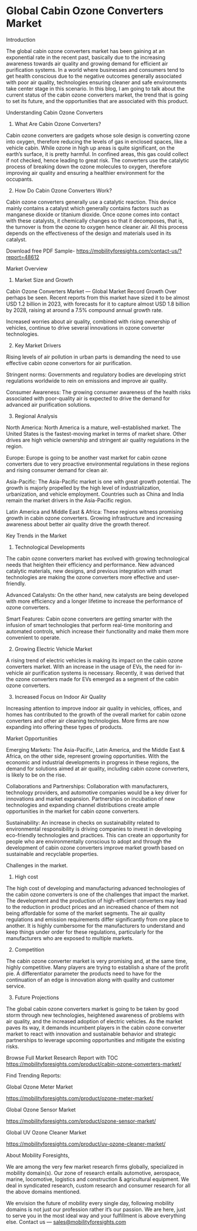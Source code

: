 # Global Cabin Ozone Converters Market
Introduction 

The global cabin ozone converters market has been gaining at an exponential rate in the recent past, basically due to the increasing awareness towards air quality and growing demand for efficient air purification systems. In a world where businesses and consumers tend to get health conscious due to the negative outcomes generally associated with poor air quality, technologies ensuring cleaner and safe environments take center stage in this scenario. In this blog, I am going to talk about the current status of the cabin ozone converters market, the trend that is going to set its future, and the opportunities that are associated with this product.

Understanding Cabin Ozone Converters

1. What Are Cabin Ozone Converters?

Cabin ozone converters are gadgets whose sole design is converting ozone into oxygen, therefore reducing the levels of gas in enclosed spaces, like a vehicle cabin. While ozone in high up areas is quite significant, on the earth’s surface, it is pretty harmful. In confined areas, this gas could collect if not checked, hence leading to great risk. The converters use the catalytic process of breaking down the ozone molecules to oxygen, therefore improving air quality and ensuring a healthier environment for the occupants.

2. How Do Cabin Ozone Converters Work?

Cabin ozone converters generally use a catalytic reaction. This device mainly contains a catalyst which generally contains factors such as manganese dioxide or titanium dioxide. Once ozone comes into contact with these catalysts, it chemically changes so that it decomposes, that is, the turnover is from the ozone to oxygen hence cleaner air. All this process depends on the effectiveness of the design and materials used in its catalyst.

Download free PDF Sample- https://mobilityforesights.com/contact-us/?report=48612

Market Overview

1. Market Size and Growth
   
Cabin Ozone Converters Market — Global Market Record Growth Over perhaps be seen. Recent reports from this market have sized it to be almost USD 1.2 billion in 2023, with forecasts for it to capture almost USD 1.8 billion by 2028, raising at around a 7.5% compound annual growth rate. 

Increased worries about air quality, combined with rising ownership of vehicles, continue to drive several innovations in ozone converter technologies.

2. Key Market Drivers
   
Rising levels of air pollution in urban parts is demanding the need to use effective cabin ozone convertors for air purification.

Stringent norms: Governments and regulatory bodies are developing strict regulations worldwide to rein on emissions and improve air quality.

Consumer Awareness: The growing consumer awareness of the health risks associated with poor-quality air is expected to drive the demand for advanced air purification solutions.

3. Regional Analysis

North America: North America is a mature, well-established market. The United States is the fastest-moving market in terms of market share. Other drives are high vehicle ownership and stringent air quality regulations in the region.

Europe: Europe is going to be another vast market for cabin ozone converters due to very proactive environmental regulations in these regions and rising consumer demand for clean air.

Asia-Pacific: The Asia-Pacific market is one with great growth potential. The growth is majorly propelled by the high level of industrialization, urbanization, and vehicle employment. Countries such as China and India remain the market drivers in the Asia-Pacific region.

Latin America and Middle East & Africa: These regions witness promising growth in cabin ozone converters. Growing infrastructure and increasing awareness about better air quality drive the growth thereof.

Key Trends in the Market

1. Technological Developments

The cabin ozone converters market has evolved with growing technological needs that heighten their efficiency and performance. New advanced catalytic materials, new designs, and previous integration with smart technologies are making the ozone converters more effective and user-friendly.

Advanced Catalysts: On the other hand, new catalysts are being developed with more efficiency and a longer lifetime to increase the performance of ozone converters.

Smart Features: Cabin ozone converters are getting smarter with the infusion of smart technologies that perform real-time monitoring and automated controls, which increase their functionality and make them more convenient to operate.

2. Growing Electric Vehicle Market
   
A rising trend of electric vehicles is making its impact on the cabin ozone converters market. With an increase in the usage of EVs, the need for in-vehicle air purification systems is necessary. Recently, it was derived that the ozone converters made for EVs emerged as a segment of the cabin ozone converters.

3. Increased Focus on Indoor Air Quality
   
Increasing attention to improve indoor air quality in vehicles, offices, and homes has contributed to the growth of the overall market for cabin ozone converters and other air cleaning technologies. More firms are now expanding into offering these types of products.

Market Opportunities

Emerging Markets: The Asia-Pacific, Latin America, and the Middle East & Africa, on the other side, represent growing opportunities. With the economic and industrial developments in progress in these regions, the demand for solutions aimed at air quality, including cabin ozone converters, is likely to be on the rise.

Collaborations and Partnerships: Collaboration with manufacturers, technology providers, and automotive companies would be a key driver for innovations and market expansion. Partnerships on incubation of new technologies and expanding channel distributions create ample opportunities in the market for cabin ozone converters.

Sustainability: An increase in checks on sustainability related to environmental responsibility is driving companies to invest in developing eco-friendly technologies and practices. This can create an opportunity for people who are environmentally conscious to adopt and through the development of cabin ozone converters improve market growth based on sustainable and recyclable properties.

Challenges in the market.

1. High cost

The high cost of developing and manufacturing advanced technologies of the cabin ozone converters is one of the challenges that impact the market. The development and the production of high-efficient converters may lead to the reduction in product prices and an increased chance of them not being affordable for some of the market segments.
The air quality regulations and emission requirements differ significantly from one place to another. It is highly cumbersome for the manufacturers to understand and keep things under order for these regulations, particularly for the manufacturers who are exposed to multiple markets.

2. Competition
 
The cabin ozone converter market is very promising and, at the same time, highly competitive. Many players are trying to establish a share of the profit pie. A differentiator parameter the products need to have for the continuation of an edge is innovation along with quality and customer service.

3. Future Projections
   
The global cabin ozone converters market is going to be taken by good storm through new technologies, heightened awareness of problems with air quality, and the increased adoption of electric vehicles. As the market paves its way, it demands incumbent players in the cabin ozone converter market to react with innovation and sustainable behavior and strategic partnerships to leverage upcoming opportunities and mitigate the existing risks.

Browse Full Market Research Report with TOC https://mobilityforesights.com/product/cabin-ozone-converters-market/

Find Trending Reports:

Global Ozone Meter Market

https://mobilityforesights.com/product/ozone-meter-market/

Global Ozone Sensor Market

https://mobilityforesights.com/product/ozone-sensor-market/

Global UV Ozone Cleaner Market

https://mobilityforesights.com/product/uv-ozone-cleaner-market/

About Mobility Foresights,

We are among the very few market research firms globally, specialized in mobility domain(s). Our zone of research entails automotive, aerospace, marine, locomotive, logistics and construction & agricultural equipment. We deal in syndicated research, custom research and consumer research for all the above domains mentioned.

We envision the future of mobility every single day, following mobility domains is not just our profession rather it’s our passion. We are here, just to serve you in the most ideal way and your fulfillment is above everything else. Contact us — sales@mobilityforesights.com
